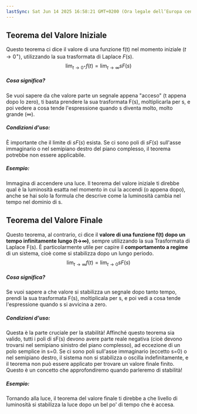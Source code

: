 ```yaml
---
lastSync: Sat Jun 14 2025 16:58:21 GMT+0200 (Ora legale dell’Europa centrale)
---
```

## Teorema del Valore Iniziale
Questo teorema ci dice il valore di una funzione f(t) nel momento iniziale ($t \rightarrow 0^+$), utilizzando la sua trasformata di Laplace $F(s)$.
$$
\lim_{ t \to 0^+ } f(t) = \lim_{ t \to \infty } sF(s)
$$
##### **Cosa significa?**
 Se vuoi sapere da che valore parte un segnale appena "acceso" (t appena dopo lo zero), ti basta prendere la sua trasformata F(s), moltiplicarla per s, e poi vedere a cosa tende l'espressione quando s diventa molto, molto grande (∞).
 
##### **Condizioni d'uso:**
È importante che il limite di $sF(s)$ esista. Se ci sono poli di $sF(s)$ sull'asse immaginario o nel semipiano destro del piano complesso, il teorema potrebbe non essere applicabile.

##### **Esempio:**
Immagina di accendere una luce. Il teorema del valore iniziale ti direbbe qual è la luminosità esatta nel momento in cui la accendi (o appena dopo), anche se hai solo la formula che descrive come la luminosità cambia nel tempo nel dominio di s.

## Teorema del Valore Finale
Questo teorema, al contrario, ci dice il **valore di una funzione f(t) dopo un tempo infinitamente lungo (t→∞)**, sempre utilizzando la sua Trasformata di Laplace F(s). È particolarmente utile per capire il **comportamento a regime** di un sistema, cioè come si stabilizza dopo un lungo periodo.
$$
\lim_{ t \to \infty } f(t) = \lim_{ t \to 0 } sF(s)
$$
##### **Cosa significa?**
Se vuoi sapere a che valore si stabilizza un segnale dopo tanto tempo, prendi la sua trasformata F(s), moltiplicala per s, e poi vedi a cosa tende l'espressione quando s si avvicina a zero.

##### **Condizioni d'uso:**
Questa è la parte cruciale per la stabilità! Affinché questo teorema sia valido, tutti i poli di sF(s) devono avere parte reale negativa (cioè devono trovarsi nel semipiano sinistro del piano complesso), ad eccezione di un polo semplice in s=0. Se ci sono poli sull'asse immaginario (eccetto s=0) o nel semipiano destro, il sistema non si stabilizza o oscilla indefinitamente, e il teorema non può essere applicato per trovare un valore finale finito. Questo è un concetto che approfondiremo quando parleremo di stabilità!

##### **Esempio:**
Tornando alla luce, il teorema del valore finale ti direbbe a che livello di luminosità si stabilizza la luce dopo un bel po' di tempo che è accesa.